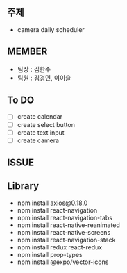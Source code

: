 ## 주제

- camera daily scheduler

## MEMBER

- 팀장 : 김한주
- 팀원 : 김경민, 이이슬

## To DO

- [ ] create calendar
- [ ] create select button
- [ ] create text input
- [ ] create camera

## ISSUE

## Library

- npm install axios@0.18.0
- npm install react-navigation
- npm install react-navigation-tabs
- npm install react-native-reanimated
- npm install react-native-screens
- npm install react-navigation-stack
- npm install redux react-redux
- npm install prop-types
- npm install @expo/vector-icons
